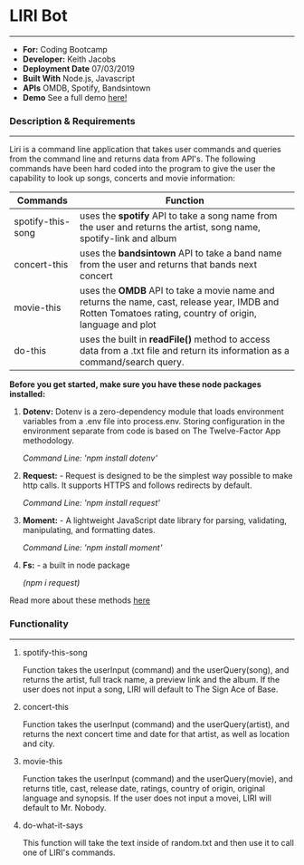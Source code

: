 # LIRI Bot
---
- **For:** Coding Bootcamp
- **Developer:** Keith Jacobs
- **Deployment Date** 07/03/2019
- **Built With** Node.js, Javascript
- **APIs** OMDB, Spotify, Bandsintown
- **Demo**
See a full demo [here!](https://drive.google.com/file/d/1K5IumODtY-cJ82V-TkaUf7KGh2YR1C3H/view)


### Description & Requirements
---
Liri is a command line application that takes user commands and queries from the command line and returns data from API's. The following commands have been hard coded into the program to give the user the capability to look up songs, concerts and movie information:

Commands | Function
---------|---------
spotify-this-song | uses the **spotify** API to take a song name from the user and returns the artist, song name, spotify-link and album 
concert-this | uses the **bandsintown** API to take a band name from the user and returns that bands next concert
movie-this | uses the **OMDB** API to take a movie name and returns the name, cast, release year, IMDB and Rotten Tomatoes rating, country of origin, language and plot 
do-this | uses the built in **readFile()** method to access data from a .txt file and return its information as a command/search query.

**Before you get started, make sure you have these node packages installed:**
1. **Dotenv:** Dotenv is a zero-dependency module that loads environment variables from a .env file into process.env. Storing configuration in the environment separate from code is based on The Twelve-Factor App methodology.

     *Command Line: 'npm install dotenv'*


2. **Request:** - Request is designed to be the simplest way possible to make http calls. It supports HTTPS and follows redirects by default.

     *Command Line: 'npm install request'*

3. **Moment:** - A lightweight JavaScript date library for parsing, validating, manipulating, and formatting dates. 

    *Command Line: 'npm install moment'*

4. **Fs:** - a built in node package 

    *(npm i request)*


Read more about these methods [here](https://www.npmjs.com/)



### Functionality
--- 
1. spotify-this-song

    Function takes the userInput (command) and the userQuery(song), and returns the artist, full track name, a preview link and the album. If the user does not input a song, LIRI will default to The Sign Ace of Base.


2. concert-this 

    Function takes the userInput (command) and the userQuery(artist), and returns the next concert time and date for that artist, as well as location and city.


3. movie-this

    Function takes the userInput (command) and the userQuery(movie), and returns title, cast, release date, ratings, country of origin, original language and synopsis. If the user does not input a movei, LIRI will default to Mr. Nobody.


4. do-what-it-says

    This function will take the text inside of random.txt and then use it to call one of LIRI's commands.